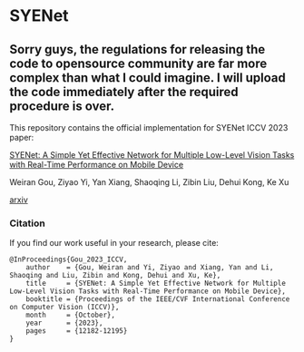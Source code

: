 # SYENet

## Sorry guys, the regulations for releasing the code to opensource community are far more complex than what I could imagine. I will upload the code immediately after the required procedure is over.

This repository contains the official implementation for SYENet ICCV 2023 paper:

[SYENet: A Simple Yet Effective Network for Multiple Low-Level Vision Tasks with Real-Time Performance on Mobile Device](https://openaccess.thecvf.com/content/ICCV2023/papers/Gou_SYENet_A_Simple_Yet_Effective_Network_for_Multiple_Low-Level_Vision_ICCV_2023_paper.pdf)

Weiran Gou, Ziyao Yi, Yan Xiang, Shaoqing Li, Zibin Liu, Dehui Kong, Ke Xu

[arxiv](https://arxiv.org/abs/2308.08137)

### Citation

If you find our work useful in your research, please cite:

```
@InProceedings{Gou_2023_ICCV,
    author    = {Gou, Weiran and Yi, Ziyao and Xiang, Yan and Li, Shaoqing and Liu, Zibin and Kong, Dehui and Xu, Ke},
    title     = {SYENet: A Simple Yet Effective Network for Multiple Low-Level Vision Tasks with Real-Time Performance on Mobile Device},
    booktitle = {Proceedings of the IEEE/CVF International Conference on Computer Vision (ICCV)},
    month     = {October},
    year      = {2023},
    pages     = {12182-12195}
}
```
